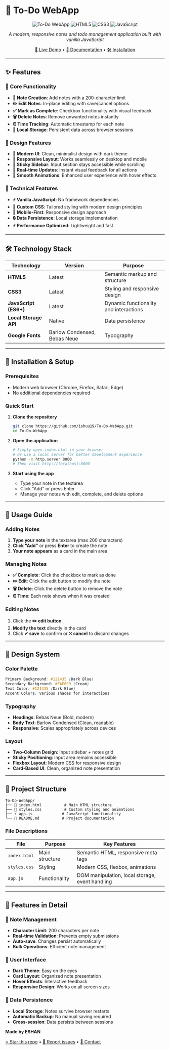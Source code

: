 # 📝 To-Do WebApp

<div align="center">

![To-Do WebApp](https://img.shields.io/badge/Status-Live-brightgreen)
![HTML5](https://img.shields.io/badge/HTML5-E34F26?style=for-the-badge&logo=html5&logoColor=white)
![CSS3](https://img.shields.io/badge/CSS3-1572B6?style=for-the-badge&logo=css3&logoColor=white)
![JavaScript](https://img.shields.io/badge/JavaScript-F7DF1E?style=for-the-badge&logo=javascript&logoColor=black)

*A modern, responsive notes and todo management application built with vanilla JavaScript*

[🚀 Live Demo](#) • [📖 Documentation](#features) • [🛠️ Installation](#installation)

</div>

---

## ✨ Features

### 🎯 Core Functionality
- **📝 Note Creation**: Add notes with a 200-character limit
- **✏️ Edit Notes**: In-place editing with save/cancel options
- **✅ Mark as Complete**: Checkbox functionality with visual feedback
- **🗑️ Delete Notes**: Remove unwanted notes instantly
- **⏰ Time Tracking**: Automatic timestamp for each note
- **💾 Local Storage**: Persistent data across browser sessions

### 🎨 Design Features
- **🎨 Modern UI**: Clean, minimalist design with dark theme
- **📱 Responsive Layout**: Works seamlessly on desktop and mobile
- **🎯 Sticky Sidebar**: Input section stays accessible while scrolling
- **🔄 Real-time Updates**: Instant visual feedback for all actions
- **🎪 Smooth Animations**: Enhanced user experience with hover effects

### 🔧 Technical Features
- **⚡ Vanilla JavaScript**: No framework dependencies
- **🎨 Custom CSS**: Tailored styling with modern design principles
- **📱 Mobile-First**: Responsive design approach
- **🔒 Data Persistence**: Local storage implementation
- **⚡ Performance Optimized**: Lightweight and fast

---

## 🛠️ Technology Stack

| Technology | Version | Purpose |
|------------|---------|---------|
| **HTML5** | Latest | Semantic markup and structure |
| **CSS3** | Latest | Styling and responsive design |
| **JavaScript (ES6+)** | Latest | Dynamic functionality and interactions |
| **Local Storage API** | Native | Data persistence |
| **Google Fonts** | Barlow Condensed, Bebas Neue | Typography |

---

## 🚀 Installation & Setup

### Prerequisites
- Modern web browser (Chrome, Firefox, Safari, Edge)
- No additional dependencies required

### Quick Start
1. **Clone the repository**
   ```bash
   git clone https://github.com/ishuu19/To-Do-WebApp.git
   cd To-Do-WebApp
   ```

2. **Open the application**
   ```bash
   # Simply open index.html in your browser
   # Or use a local server for better development experience
   python -m http.server 8000
   # Then visit http://localhost:8000
   ```

3. **Start using the app**
   - Type your note in the textarea
   - Click "Add" or press Enter
   - Manage your notes with edit, complete, and delete options

---

## 📖 Usage Guide

### Adding Notes
1. **Type your note** in the textarea (max 200 characters)
2. **Click "Add"** or press **Enter** to create the note
3. **Your note appears** as a card in the main area

### Managing Notes
- **✅ Complete**: Click the checkbox to mark as done
- **✏️ Edit**: Click the edit button to modify the note
- **🗑️ Delete**: Click the delete button to remove the note
- **⏰ Time**: Each note shows when it was created

### Editing Notes
1. Click the **✏️ edit button**
2. **Modify the text** directly in the card
3. Click **✔ save** to confirm or **⛌ cancel** to discard changes

---

## 🎨 Design System

### Color Palette
```css
Primary Background: #121435 (Dark Blue)
Secondary Background: #FAF6E9 (Cream)
Text Color: #121435 (Dark Blue)
Accent Colors: Various shades for interactions
```

### Typography
- **Headings**: Bebas Neue (Bold, modern)
- **Body Text**: Barlow Condensed (Clean, readable)
- **Responsive**: Scales appropriately across devices

### Layout
- **Two-Column Design**: Input sidebar + notes grid
- **Sticky Positioning**: Input area remains accessible
- **Flexbox Layout**: Modern CSS for responsive design
- **Card-Based UI**: Clean, organized note presentation

---

## 🔧 Project Structure

```
To-Do-WebApp/
├── 📄 index.html          # Main HTML structure
├── 🎨 styles.css          # Custom styling and animations
├── ⚡ app.js             # JavaScript functionality
└── 📖 README.md          # Project documentation
```

### File Descriptions

| File | Purpose | Key Features |
|------|---------|--------------|
| `index.html` | Main structure | Semantic HTML, responsive meta tags |
| `styles.css` | Styling | Modern CSS, flexbox, animations |
| `app.js` | Functionality | DOM manipulation, local storage, event handling |

---

## 🚀 Features in Detail

### 📝 Note Management
- **Character Limit**: 200 characters per note
- **Real-time Validation**: Prevents empty submissions
- **Auto-save**: Changes persist automatically
- **Bulk Operations**: Efficient note management

### 🎨 User Interface
- **Dark Theme**: Easy on the eyes
- **Card Layout**: Organized note presentation
- **Hover Effects**: Interactive feedback
- **Responsive Design**: Works on all screen sizes

### 💾 Data Persistence
- **Local Storage**: Notes survive browser restarts
- **Automatic Backup**: No manual saving required
- **Cross-session**: Data persists between sessions


**Made by ESHAN**

[⭐ Star this repo](https://github.com/ishuu19/To-Do-WebApp) • [🐛 Report issues](https://github.com/ishuu19/To-Do-WebApp/issues) • [📧 Contact](mailto:your.anayedeshan@gmail.com)

</div>